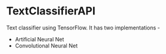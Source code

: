 # TextClassifierAPI
Text classifier using TensorFlow. It has two implementations - 
* Artificial Neural Net
* Convolutional Neural Net
